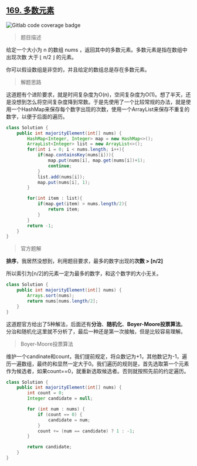 ## [169. 多数元素](https://leetcode.cn/problems/majority-element/)

![Gitlab code coverage badge](https://img.shields.io/badge/难度-简单-green)

> 题目描述

给定一个大小为 n 的数组 nums ，返回其中的多数元素。多数元素是指在数组中出现次数 大于 ⌊ n/2 ⌋ 的元素。

你可以假设数组是非空的，并且给定的数组总是存在多数元素。

> 解题思路 

这道题有个进阶要求，就是时间复杂度为O(n)，空间复杂度为O(1)。想了半天，还是没想到怎么将空间复杂度降到常数。于是先使用了一个比较常规的办法，就是使用一个HashMap来保存每个数字出现的次数，使用一个ArrayList来保存不重复的数字，以便于后面的遍历。

```java
class Solution {
    public int majorityElement(int[] nums) {
        HashMap<Integer, Integer> map = new HashMap<>();
        ArrayList<Integer> list = new ArrayList<>();
        for(int i = 0; i < nums.length; i++){
            if(map.containsKey(nums[i])){
                map.put(nums[i], map.get(nums[i])+1);
                continue;
            }
            list.add(nums[i]);
            map.put(nums[i], 1);
        }

        for(int item : list){
            if(map.get(item) > nums.length/2){
                return item;
            }
        }
        return -1;
    }
}
```

> 官方题解

**排序**，我居然没想到，利用题目要求，最多的数字出现的**次数 > [n/2]**

所以索引为[n/2]的元素一定为最多的数字，和这个数字的大小无关。

```java
class Solution {
    public int majorityElement(int[] nums) {
        Arrays.sort(nums);
        return nums[nums.length/2];
    }
}
```

这道题官方给出了5种解法，后面还有**分治**、**随机化**、**Boyer-Moore投票算法**。分治和随机化这里就不分析了，最后一种还是第一次接触，但是比较容易理解。

> Boyer-Moore投票算法

维护一个candinate和count，我们提前规定，将众数记为+1，其他数记为-1，遍历一遍数组，最终的和显然一定大于0。我们遍历的规则是，首先选取第一个元素作为候选者，如果count==0，就重新选取候选者。否则就按照先前的约定遍历。

```java
class Solution {
    public int majorityElement(int[] nums) {
        int count = 0;
        Integer candidate = null;

        for (int num : nums) {
            if (count == 0) {
                candidate = num;
            }
            count += (num == candidate) ? 1 : -1;
        }

        return candidate;
    }
}
```

